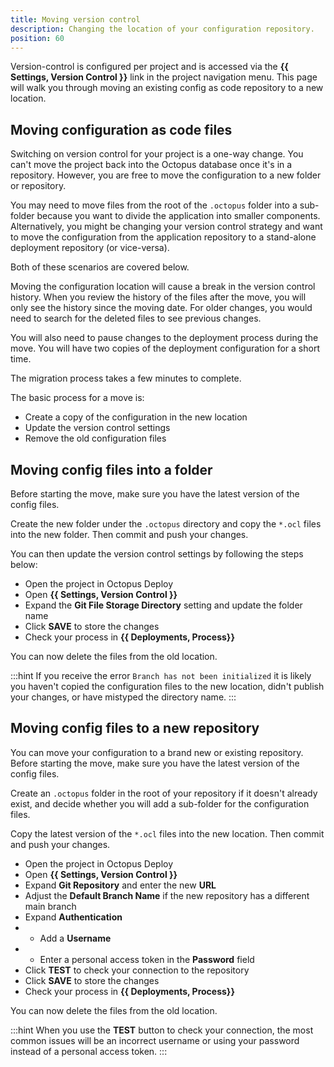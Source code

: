 ```yaml
---
title: Moving version control
description: Changing the location of your configuration repository. 
position: 60
---
```


Version-control is configured per project and is accessed via the **{{ Settings, Version Control }}** link in the project navigation menu. This page will walk you through moving an existing config as code repository to a new location.

## Moving configuration as code files

Switching on version control for your project is a one-way change. You can't move the project back into the Octopus database once it's in a repository. However, you are free to move the configuration to a new folder or repository.

You may need to move files from the root of the `.octopus` folder into a sub-folder because you want to divide the application into smaller components. Alternatively, you might be changing your version control strategy and want to move the configuration from the application repository to a stand-alone deployment repository (or vice-versa).

Both of these scenarios are covered below.

Moving the configuration location will cause a break in the version control history. When you review the history of the files after the move, you will only see the history since the moving date. For older changes, you would need to search for the deleted files to see previous changes.

You will also need to pause changes to the deployment process during the move. You will have two copies of the deployment configuration for a short time.

The migration process takes a few minutes to complete.

The basic process for a move is:

- Create a copy of the configuration in the new location
- Update the version control settings
- Remove the old configuration files

## Moving config files into a folder

Before starting the move, make sure you have the latest version of the config files.

Create the new folder under the `.octopus` directory and copy the `*.ocl` files into the new folder. Then commit and push your changes.

You can then update the version control settings by following the steps below:

- Open the project in Octopus Deploy
- Open **{{ Settings, Version Control }}**
- Expand the **Git File Storage Directory** setting and update the folder name
- Click **SAVE** to store the changes
- Check your process in **{{ Deployments, Process}}**

You can now delete the files from the old location.

:::hint
If you receive the error `Branch has not been initialized` it is likely you haven't copied the configuration files to the new location, didn't publish your changes, or have mistyped the directory name.
:::

## Moving config files to a new repository

You can move your configuration to a brand new or existing repository. Before starting the move, make sure you have the latest version of the config files.

Create an `.octopus` folder in the root of your repository if it doesn't already exist, and decide whether you will add a sub-folder for the configuration files.

Copy the latest version of the `*.ocl` files into the new location. Then commit and push your changes.

- Open the project in Octopus Deploy
- Open **{{ Settings, Version Control }}**
- Expand **Git Repository** and enter the new **URL**
- Adjust the **Default Branch Name** if the new repository has a different main branch
- Expand **Authentication**
- - Add a **Username**
- - Enter a personal access token in the **Password** field
- Click **TEST** to check your connection to the repository
- Click **SAVE** to store the changes
- Check your process in **{{ Deployments, Process}}**

You can now delete the files from the old location.

:::hint
When you use the **TEST** button to check your connection, the most common issues will be an incorrect username or using your password instead of a personal access token.
:::